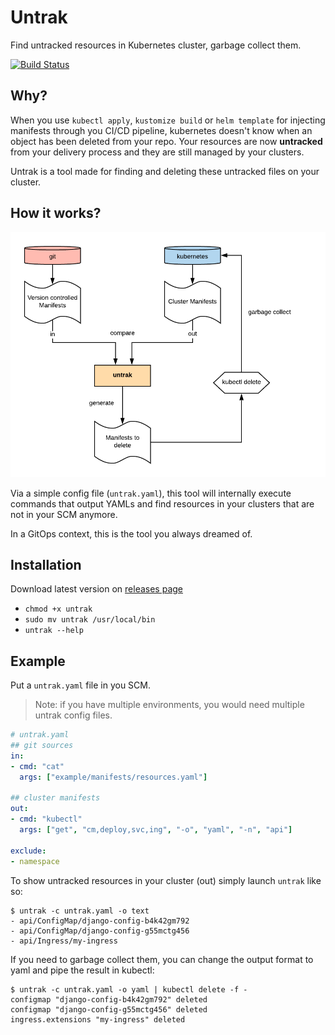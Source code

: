 # Untrak
Find untracked resources in Kubernetes cluster, garbage collect them.

[![Build Status](https://travis-ci.org/yanc0/untrak.svg?branch=master)](https://travis-ci.org/yanc0/untrak)

## Why?

When you use `kubectl apply`, `kustomize build` or `helm template` for injecting manifests through you CI/CD pipeline, kubernetes doesn't know when an object has been deleted from your repo. Your resources are now **untracked** from your delivery process and they are still managed by your clusters.

Untrak is a tool made for finding and deleting these untracked files on your cluster.


## How it works?

![untrak-schema.png](docs/untrak-schema.png)

Via a simple config file (`untrak.yaml`), this tool will internally execute commands that output YAMLs and find resources in your clusters that are not in your SCM anymore.

In a GitOps context, this is the tool you always dreamed of.

## Installation

Download latest version on [releases page](https://github.com/yanc0/untrak/releases)

- `chmod +x untrak`
- `sudo mv untrak /usr/local/bin`
- `untrak --help`

## Example

Put a `untrak.yaml` file in you SCM.

> Note: if you have multiple environments, you would need multiple untrak config files.
```yaml
# untrak.yaml
## git sources
in:
- cmd: "cat"
  args: ["example/manifests/resources.yaml"]

## cluster manifests
out:
- cmd: "kubectl"
  args: ["get", "cm,deploy,svc,ing", "-o", "yaml", "-n", "api"]

exclude:
- namespace
```
To show untracked resources in your cluster (out) simply launch `untrak` like so:

```
$ untrak -c untrak.yaml -o text
- api/ConfigMap/django-config-b4k42gm792
- api/ConfigMap/django-config-g55mctg456
- api/Ingress/my-ingress
```

If you need to garbage collect them, you can change the output format to yaml and pipe the result in kubectl:

```
$ untrak -c untrak.yaml -o yaml | kubectl delete -f -
configmap "django-config-b4k42gm792" deleted
configmap "django-config-g55mctg456" deleted
ingress.extensions "my-ingress" deleted
```
